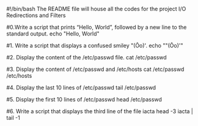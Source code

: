 #!/bin/bash
The README file will house all the codes for the project I/O Redirections and Filters

#0.Write a script that prints “Hello, World”, followed by a new line to the standard output.
 echo "Hello, World"

#1. Write a script that displays a confused smiley "(Ôo)'.
echo "\"(Ôo)'"

#2. Display the content of the /etc/passwd file.
cat /etc/passwd

#3. Display the content of /etc/passwd and /etc/hosts
cat /etc/passwd /etc/hosts

#4. Display the last 10 lines of /etc/passwd
tail /etc/passwd

#5. Display the first 10 lines of /etc/passwd
head /etc/passwd

#6. Write a script that displays the third line of the file iacta
head -3 iacta | tail -1
